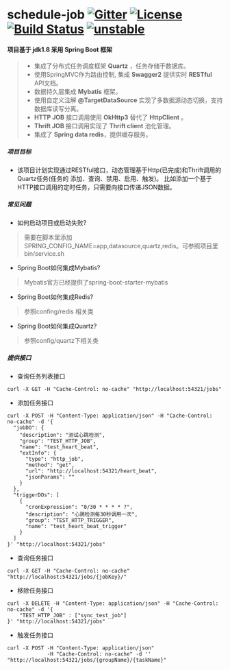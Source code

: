 # schedule-job [![Gitter](https://img.shields.io/gitter/room/gitterHQ/gitter.svg)](https://gitter.im/schedule-job/Lobby?utm_source=share-link&utm_medium=link&utm_campaign=share-link)  [![License](https://img.shields.io/github/license/mashape/apistatus.svg)](http://www.opensource.org/licenses/mit-license.php) [![Build Status](https://travis-ci.org/lvhao/schedule-job.svg?branch=master&service=github)](https://travis-ci.org/lvhao/schedule-job?branch=master) [![unstable](http://badges.github.io/stability-badges/dist/unstable.svg)](http://github.com/badges/stability-badges)
#### 项目基于 __jdk1.8__ 采用 __Spring Boot__ 框架
> * 集成了分布式任务调度框架 __Quartz__ ，任务存储于数据库。
> * 使用SpringMVC作为路由控制, 集成 __Swagger2__ 提供实时 __RESTful__ API文档。
> * 数据持久层集成 __Mybatis__ 框架。
> * 使用自定义注解 __@TargetDataSource__ 实现了多数据源动态切换，支持数据库读写分离。
> * __HTTP JOB__ 接口调用使用 __OkHttp3__ 替代了 __HttpClient__ 。
> * __Thrift JOB__ 接口调用实现了 __Thrift client__ 池化管理。
> * 集成了 __Spring data redis__，提供缓存服务。

##### 项目目标
* 该项目计划实现通过RESTful接口，动态管理基于Http(已完成)和Thrift调用的Quartz任务(任务的 添加、查询、禁用、启用、触发)。
比如添加一个基于HTTP接口调用的定时任务，只需要向接口传递JSON数据。

##### 常见问题
* 如何启动项目或启动失败?
>  需要在脚本里添加SPRING_CONFIG_NAME=app,datasource,quartz,redis。可参照项目里bin/service.sh

* Spring Boot如何集成Mybatis?
>  Mybatis官方已经提供了spring-boot-starter-mybatis
  
* Spring Boot如何集成Redis?
>  参照confing/redis 相关类
  
* Spring Boot如何集成Quartz?
>  参照config/quartz下相关类
  
##### 提供接口
* 查询任务列表接口
```shell
curl -X GET -H "Cache-Control: no-cache" "http://localhost:54321/jobs"
```

* 添加任务接口
```shell
curl -X POST -H "Content-Type: application/json" -H "Cache-Control: no-cache" -d '{
  "jobDO": {
    "description": "测试心跳检测",
    "group": "TEST_HTTP_JOB",
    "name": "test_heart_beat",
    "extInfo": {
      "type": "http_job",
      "method": "get",
      "url": "http://localhost:54321/heart_beat",
      "jsonParams": ""
    }
  },
  "triggerDOs": [
    {
      "cronExpression": "0/30 * * * * ?",
      "description": "心跳检测每30秒调用一次",
      "group": "TEST_HTTP_TRIGGER",
      "name": "test_heart_beat_trigger"
    }
  ]
}' "http://localhost:54321/jobs"
```

* 查询任务接口
```shell
curl -X GET -H "Cache-Control: no-cache" "http://localhost:54321/jobs/{jobKey}/"
```

* 移除任务接口
```shell
curl -X DELETE -H "Content-Type: application/json" -H "Cache-Control: no-cache" -d '{
    "TEST_HTTP_JOB" : ["sync_test_job"]
}' "http://localhost:54321/jobs"
```

* 触发任务接口
```shell
curl -X POST -H "Content-Type: application/json" 
             -H "Cache-Control: no-cache" -d '' "http://localhost:54321/jobs/{groupName}/{taskName}"
```

